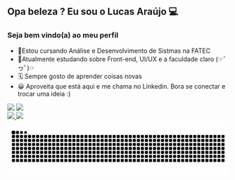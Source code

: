 ## Opa beleza ? Eu sou o Lucas Araújo 💻
### Seja bem vindo(a) ao meu perfil

- 📘Estou cursando Análise e Desenvolvimento de Sistmas na FATEC
- 📌Atualmente estudando sobre Front-end, UI/UX e a faculdade claro (☞ﾟヮﾟ)☞
- 🗓 Sempre gosto de aprender coisas novas
- 😀 Aproveita que está aqui e me chama no Linkedin. Bora se conectar e trocar uma ideia :)

<div>
 <a href=https://open.spotify.com/user/lfelipe233?si=fb7db3b0fd2441fa target="_blank"><img src=https://img.shields.io/badge/Spotify-1ED760?&style=for-the-badge&logo=spotify&logoColor=white target="_blank"></a>
 <a href=https://www.linkedin.com/in/lf-araujo/ target="_blank"><img src=https://img.shields.io/badge/LinkedIn-0077B5?style=for-the-badge&logo=linkedin&logoColor=white target="_blank"></a>
 </div>
 
 <div>
  <a href="https://github.com/LFeli">
  <img height="150em" src="https://github-readme-stats.vercel.app/api?username=LFeli&show_icons=true&theme=tokyonight&include_all_commits=true&count_private=true"/>
  <img height="150em" src="https://github-readme-stats.vercel.app/api/top-langs/?username=LFeli&layout=compact&langs_count=7&theme=tokyonight"/>
</div>


   ![Snake animation](https://github.com/LFeli/LFeli/blob/output/github-contribution-grid-snake.svg)
  
 
  

